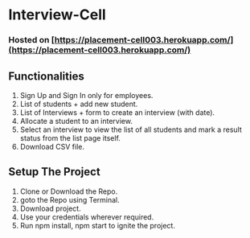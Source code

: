 # Interview-Cell

### Hosted on [https://placement-cell003.herokuapp.com/](https://placement-cell003.herokuapp.com/)

## Functionalities
1. Sign Up and Sign In only for employees.
2. List of students + add new student.
3. List of Interviews + form to create an interview (with date).
4. Allocate a student to an interview.
5. Select an interview to view the list of all students and mark a result status from the list page itself.
6. Download CSV file.

## Setup The Project
1. Clone or Download the Repo.
2. goto the Repo using Terminal.
3. Download project. 
4. Use your credentials wherever required.
5. Run npm install, npm start to ignite the project.
